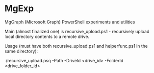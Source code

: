 # MgExp
MgGraph (Microsoft Graph) PowerShell experiments and utilities

Main (almost finalized one) is recursive\_upload.ps1 - recursively upload local directory contents to a remote drive.

Usage (must have both recursive_upload.ps1 and helperfunc.ps1 in the same directory):

  ./recursive\_upload.psq -Path <localpath> -DriveId <drive_id> -FolderId <drive_folder_id>
